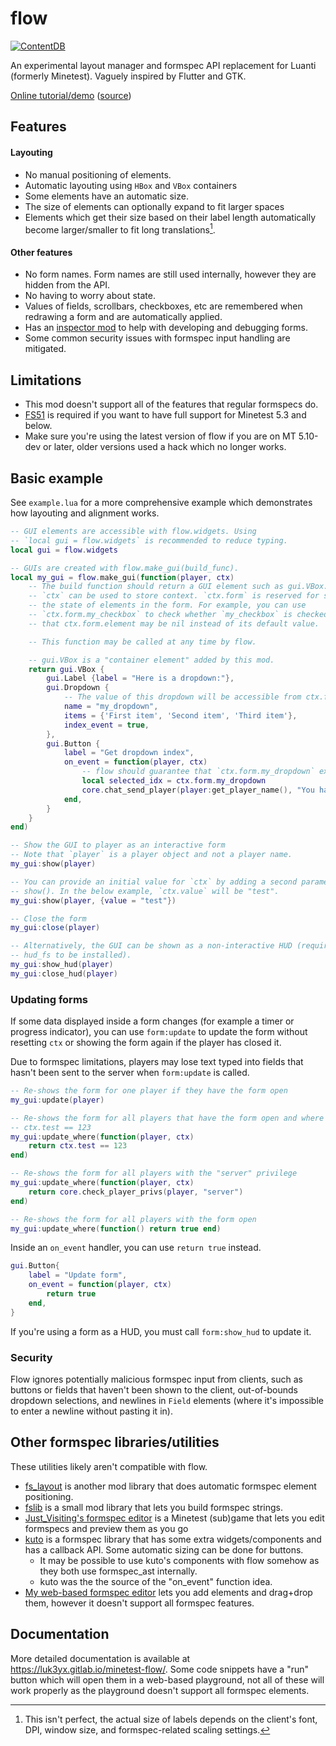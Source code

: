 # flow

[![ContentDB](https://content.luanti.org/packages/luk3yx/flow/shields/downloads/)](https://content.luanti.org/packages/luk3yx/flow/)

An experimental layout manager and formspec API replacement for Luanti (formerly Minetest).
Vaguely inspired by Flutter and GTK.

[Online tutorial/demo](https://luk3yx.gitlab.io/minetest-flow-playground/)
([source](https://gitlab.com/luk3yx/minetest-flow-playground))

## Features

#### Layouting

 - No manual positioning of elements.
 - Automatic layouting using `HBox` and `VBox` containers
 - Some elements have an automatic size.
 - The size of elements can optionally expand to fit larger spaces
 - Elements which get their size based on their label length automatically become
   larger/smaller to fit long translations[^label-size].

[^label-size]: This isn't perfect, the actual size of labels depends on the client's font, DPI, window size, and formspec-related scaling settings.

#### Other features

 - No form names. Form names are still used internally, however they are
   hidden from the API.
 - No having to worry about state.
 - Values of fields, scrollbars, checkboxes, etc are remembered when
   redrawing a form and are automatically applied.
 - Has an [inspector mod](https://content.luanti.org/packages/luk3yx/flow_inspector/)
   to help with developing and debugging forms.
 - Some common security issues with formspec input handling are mitigated.

## Limitations

 - This mod doesn't support all of the features that regular formspecs do.
 - [FS51](https://content.luanti.org/packages/luk3yx/fs51/) is required if
   you want to have full support for Minetest 5.3 and below.
 - Make sure you're using the latest version of flow if you are on MT 5.10-dev
   or later, older versions used a hack which no longer works.

## Basic example

See `example.lua` for a more comprehensive example which demonstrates how
layouting and alignment works.

```lua
-- GUI elements are accessible with flow.widgets. Using
-- `local gui = flow.widgets` is recommended to reduce typing.
local gui = flow.widgets

-- GUIs are created with flow.make_gui(build_func).
local my_gui = flow.make_gui(function(player, ctx)
    -- The build function should return a GUI element such as gui.VBox.
    -- `ctx` can be used to store context. `ctx.form` is reserved for storing
    -- the state of elements in the form. For example, you can use
    -- `ctx.form.my_checkbox` to check whether `my_checkbox` is checked. Note
    -- that ctx.form.element may be nil instead of its default value.

    -- This function may be called at any time by flow.

    -- gui.VBox is a "container element" added by this mod.
    return gui.VBox {
        gui.Label {label = "Here is a dropdown:"},
        gui.Dropdown {
            -- The value of this dropdown will be accessible from ctx.form.my_dropdown
            name = "my_dropdown",
            items = {'First item', 'Second item', 'Third item'},
            index_event = true,
        },
        gui.Button {
            label = "Get dropdown index",
            on_event = function(player, ctx)
                -- flow should guarantee that `ctx.form.my_dropdown` exists, even if the client doesn't send my_dropdown to the server.
                local selected_idx = ctx.form.my_dropdown
                core.chat_send_player(player:get_player_name(), "You have selected item #" .. selected_idx .. "!")
            end,
        }
    }
end)

-- Show the GUI to player as an interactive form
-- Note that `player` is a player object and not a player name.
my_gui:show(player)

-- You can provide an initial value for `ctx` by adding a second parameter to
-- show(). In the below example, `ctx.value` will be "test".
my_gui:show(player, {value = "test"})

-- Close the form
my_gui:close(player)

-- Alternatively, the GUI can be shown as a non-interactive HUD (requires
-- hud_fs to be installed).
my_gui:show_hud(player)
my_gui:close_hud(player)
```

### Updating forms

If some data displayed inside a form changes (for example a timer or progress
indicator), you can use `form:update` to update the form without resetting
`ctx` or showing the form again if the player has closed it.

Due to formspec limitations, players may lose text typed into fields that
hasn't been sent to the server when `form:update` is called.

```lua
-- Re-shows the form for one player if they have the form open
my_gui:update(player)

-- Re-shows the form for all players that have the form open and where
-- ctx.test == 123
my_gui:update_where(function(player, ctx)
    return ctx.test == 123
end)

-- Re-shows the form for all players with the "server" privilege
my_gui:update_where(function(player, ctx)
    return core.check_player_privs(player, "server")
end)

-- Re-shows the form for all players with the form open
my_gui:update_where(function() return true end)
```

Inside an `on_event` handler, you can use `return true` instead.

```lua
gui.Button{
    label = "Update form",
    on_event = function(player, ctx)
        return true
    end,
}
```

If you're using a form as a HUD, you must call `form:show_hud` to update it.

### Security

Flow ignores potentially malicious formspec input from clients, such as
buttons or fields that haven't been shown to the client, out-of-bounds dropdown
selections, and newlines in `Field` elements (where it's impossible to enter
a newline without pasting it in).

## Other formspec libraries/utilities

These utilities likely aren't compatible with flow.

 - [fs_layout](https://github.com/fluxionary/minetest-fs_layout/) is another mod library that does automatic formspec element positioning.
 - [fslib](https://content.luanti.org/packages/LMD/fslib/) is a small mod library that lets you build formspec strings.
 - [Just_Visiting's formspec editor](https://content.luanti.org/packages/Just_Visiting/formspec_editor) is a Minetest (sub)game that lets you edit formspecs and preview them as you go
 - [kuto](https://github.com/TerraQuest-Studios/kuto/) is a formspec library that has some extra widgets/components and has a callback API. Some automatic sizing can be done for buttons.
   - It may be possible to use kuto's components with flow somehow as they both use formspec_ast internally.
   - kuto was the the source of the "on_event" function idea.
 - [My web-based formspec editor](https://forum.luanti.org/viewtopic.php?f=14&t=24130) lets you add elements and drag+drop them, however it doesn't support all formspec features.

## Documentation

More detailed documentation is available at
https://luk3yx.gitlab.io/minetest-flow/. Some code snippets have a "run" button
which will open them in a web-based playground, not all of these will work
properly as the playground doesn't support all formspec elements.
